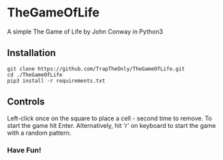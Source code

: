 # TheGameOfLife
A simple The Game of Life by John Conway in Python3
## Installation
```console
git clone https://github.com/TrapTheOnly/TheGameOfLife.git
cd ./TheGameOfLife
pip3 install -r requirements.txt
```
## Controls
Left-click once on the square to place a cell - second time to remove. To start the game hit Enter.
Alternatively, hit 'r' on keyboard to start the game with a random pattern.

### Have Fun!
